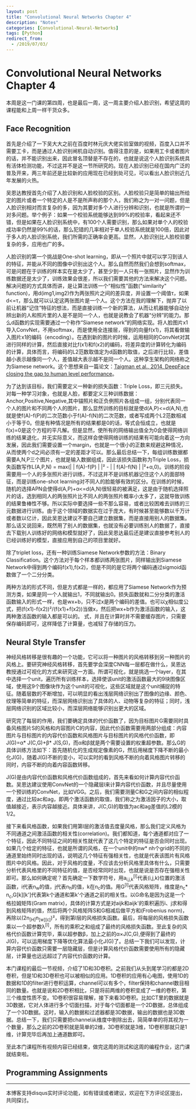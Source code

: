 ```yaml
---
layout: post
title: "Convolutional Neural Networks Chapter 4"
description: "Notes"
categories: [Convolutional-Neural-Networks]
tags: [Python]
redirect_from:
  - /2019/07/03/
---
```


# Convolutional Neural Networks Chapter 4  

本周是这一门课的第四周，也是最后一周，这一周主要介绍人脸识别，希望这周的课程能和上周一样干货众多。  

## Face Recognition  
首先是介绍了一下吴大大之前在百度时林元庆大佬实验室做的视频，百度入口并不需要工卡，而是通过人脸识别闸机自动识别。值得注意的是，如果用工卡或者图片的话，并不能识别出来，因此冒名顶替是不存在的，也就是说这个人脸识别系统具有活体检测功能，不过这并不是这一节所研究的。现在人脸识别已经在国内广泛的普及开来，两三年前还是比较新的应用现在已经到处可见，可以看出人脸识别近几年发展的火热。  

吴恩达教授首先介绍了人脸识别和人脸校验的区别。人脸校验只是简单的输出所给定的图片或者一个特定的人是不是所声称的那个人，我们称之为一对一问题，但是人脸识别相对而言复杂的多，因为其要对多个人进行分辨和识别，也就是所谓的一对多问题。举个例子：如果一个校验系统能够达到99%的校验率，看起来还不错，但是如果在人脸识别系统中，有100个人需要识别，那么如果对单个人的校验成功率仍然是99%的话，那么犯错的几率相对于单人校验系统就是100倍，因此对于多人的人脸识别系统，我们所需的正确率会更高。显然，人脸识别比人脸校验要复杂的多，应用也广的多。  

人脸识别的第一个挑战是One-shot learning，即从一个照片中就可以学习到该人的特征，并能从不同的图像中识别出这个人。那么自然而然我们会想到softmax，可是问题在于训练的样本实在是太少了，甚至少到一人只有一张照片，显然作为训练数据还是太少了，训练效果会很差，所以我们需要其他的方法来解决这个问题。解决问题的方式具体而讲，是让算法训练一个“相似性”函数("similarity" function)，用d(img1,img2)作为两张照片之间的差异度，并设置一个阈值τ，如果d<=τ，那么就可以认定这两张图片是一个人。这个方法在我的理解下，抛弃了以前让机器“记住”特征的想法，而是直接训练一个新的算法，从而让机器能够自动分辨出新的人和照片里的人是不是同一个人，也就是说教会了机器“分辨”的能力。那么d函数的实现需要通过一个称作“Siamese network”的网络实现。将人脸图片x1导入ConvNet，不用softmax，而是使用全连接层，得到的向量f(x1)，将其看做输入图片x1的编码（encoding）。在遇到新的图片的时候，运用相同的ConvNet对其进行同样的计算，然后直接对比f(x1)和f(x2)的编码，将差异度的计算转化为编码的计算，具体而言，将编码的L2范数取值定为d函数的取值，之后进行比较，差值越小表示越像同一个人，差值越大表示越不是同一个人。这种孪生架构的网络称之为Siamese network。这个思想来自一篇论文：[Taigman et al., 2014, DeepFace closing the gap to human level performance](https://www.cs.toronto.edu/~ranzato/publications/taigman_cvpr14.pdf)。  

为了达到该目标，我们需要定义一种新的损失函数：Triple Loss，即三元损失。对每一种学习对象，也就是人脸，都要定义三种训练数据：Anchor,Positive,Negative,其中锚照片和正负例照片各组成一组，分别代表同一个人的图片和不同两个人的图片，那么显然训练的目标就是使d(A,P)<=d(A,N),也就是使f(A)-f(P)的二次范数小于f(A)-f(N)的二次范数，或者写成两个L2范数相减小于等于0。但是有种情况是所有的结果都是0的话，等式会恒成立，也就是f(x)=0是这个方程的平凡解。但是显然，使所有的网络输出值全为0会使得网络训练的结果退化，并无实际意义，而这样会使得网络训练的结果有可能向着这一方向发展，因此我们需要设置一个margin，也就是一个很小的正数来规避这种情况，从而使两个d之间必须有一定的差距才可以。那么最后总结一下，每组训练数据都需要A,N,P三个图片，也就是输入数据组成，因此该损失函数称为Triple Loss，损失函数写作L(A,P,N) = max(\| \| f(A)-f(P) \| \|² - \| \| f(A)-f(N) \| \|²+α,0)。训练的阶段需要用一个人的多张照片进行训练，不过这并不是训练机器记住这个人的面部特征，而是训练one-shot learning对不同人的脸能够有效的区分。在训练的时候，随机的选择APN会使得d(A,P)+α<=d(A,N)很轻易的被满足，这是由于随机选择照片的话，选到相同人的两张照片比不同人的两张照片概率小太多了，这就导致训练的结果鲁棒性不够。所以实际中要选择一些不那么容易，或者比较困难去训练的三元数据进行训练。由于这个领域的数据实在过于庞大，有时候甚至能够数以千万计或者数以亿计，因此吴恩达建议不要自己建立数据集，而是直接用别人的数据集。那么话又说回来，既然用了别人的数据集，也就没有必要训练别人的数据了，直接去下载别人训练好的网络和模型就好了，因此吴恩达最后还是建议直接参考别人的已经训练好的模型，直接应用到自己的项目里就好。  

除了triplet loss，还有一种训练Siamese Network参数的方法：Binary Classification。这个方法对于每个样本都训练两张图片，同样输出到Siamese Network中得到两个编码f(x1),f(x2)，但是不同的是它将两个编码通过sigmoid函数做了一个二分分类。

两种方法的形式不同，但是方式都是一样的，都应用了Siamese Network作为预测方类，如果是同一个人就输出1，不同就输出0。损失函数就和二分分类的激活函数输入的形式一样，也是wx+b，只不过x是两个编码的差值。也可以χ相似度公式，把(f(x1)-f(x2))²/(f(x1)+f(x2))当做x，然后把wx+b作为激活函数的输入，这两种激活函数的输入都是可以的。  式，并且在计算时并不需要缓存图片，只需要保存编码即可，这样降低了计算量，也减轻了存储的压力。  

## Neural Style Transfer  

神经风格转移是很有趣的一个功能，它可以将一种图片的风格转移到另一种图片的风格上。要研究神经风格转移，首先要学会深度CNN每一层都在做什么，吴恩达教授通过可视化的方式来研究这一方面。所谓可视化，就是挑选一个layer，在其中选择一个unit，遍历所有训练样本，选择使该unit的激活函数最大的9块图像区域，使用这9个图像块作为这个unit的可视化，这些区域就是这个unit捕捉的特征。随着层数的不断增加，可以明显的看出浅层网络识别出了图像的边缘、颜色、纹理等简单的特征，而深层网络识别出了具体的人、动物等复杂的特征；同时，浅层网络识别的区域比较小，而深层网络能够识别出更大的区域。  

研究完了每层的作用，我们要确定具体的代价函数了，因为目标图片G需要同时具备风格图片S的风格和内容图片C的内容，因此代价函数需要用两部分组成：内容图片与目标图片的内容代价函数和风格图片与目标图片的风格代价函数，即J(G)=α* J(C,G)+β* J(S,G)，而α和β就是两个需要设置的权重超参数。那么G的具体训练方法如下：首先随机化的生成规定像素的G，然后用梯度下降不断的最小化J(G)，随着J(G)不断的变小，可以实时的看到风格不断的向着风格图片转移的同时，内容不断的向着内容函数转移。  

J(G)是由内容代价函数和风格代价函数组成的，首先来看如何计算内容代价函数。吴恩达建议使用ConvNet的一个隐藏层l来计算内容代价函数，并且尽量使用一个预训练的ConvNet，比如VGG。之后，我们需要测量C和G之间内容的相似程度，通过比较ac和ag，即两个激活函数的取值，我们称之为激活因子的大小，取值越接近，表示内容越接近。具体来讲，J(C,G)的取值为ac和ag差值的L2模的1/2。  

接下来看风格函数，如果我们用第l层的激活值去度量风格，那么我们定义风格为不同通道之间激活函数的相关性(correlation)。我们都知道，每个通道都对应了一个特征，因此不同特征之间的相关性就代表了这几个特定的特征是否会同时出现。如果几个给定的特征，也就是所谓的风格，在一个unit中的nw* nh个grid的不同的通道里始终同时出现的话，说明这几个特征有强相关性，也就是代表该图片有风格图片中的风格。因此，对于风格的度量，不应该去分析风格里具体有什么，只需要分析代表风格里的不同特征的值，是否经常同时出现，也就是说是否存在强相关性即可。那么如何确定呢？首先确定一下数学符号，用a<sub>i,j,k</sub><sup>[l]</sup>代表(i,j,k)位置的激活函数，i代表n<sub>w</sub>的值，j代表n<sub>h</sub>的值，k在n<sub>c</sub>的值。用G<sup>[l]</sup>代表风格矩阵，维度是n<sub>c</sub>* n<sub>c</sub>,G[k][k']代表第k个通道和第k'个通道之前的相关性。以G命名是因为这是一个格拉姆矩阵(Gram matrix)，具体的计算方式是对aijk和aijk'的乘积遍历i、j求和得到风格矩阵的值，然后将两个风格矩阵S和G相减后做平方和(Frobenius norm)，再除以(2n<sub>[H]</sub>n<sub>[w]</sub><sub>[c]</sub>)²，得到第l层的风格损失函数。最后，将每层的风格损失函数乘以一个超参数λ<sup>[l]</sup>，所有的乘积之和组成了最终的风格损失函数。至此复杂的风格代价函数计算完毕，乘以超参数β，加上之前的α×J(C,G),便得到了最终的J(G)，可以运用梯度下降等优化算法最小化J(G)了。总结一下我们可以发现，计算内容代价函数只需要一层隐藏层，但是计算风格代价函数需要使用所有的隐藏层，计算量也远远超过了内容代价函数的计算。  

本门课程的最后一节视频，介绍了1D和3D卷积。之前我们从头到尾学习的都是2D卷积，但是1D和3D卷积也可以被相似的应用。1D卷积的应用有心电图，使用1D的数据和1D的filter进行卷积运算，channel可以有多个，filter保持和channel数目相同的数量。也就是说和2D卷积相比，只是将前两维的卷积变成了一维的卷积，第三个维度性质不变。1D卷积很容易理解，接下来看3D卷积。比如CT里的数据就是3D数据，它对人体进行多个切面扫描，对于每个切面都是一个2D数据，总体组成了一个3D数据。这时，输入的数据和过滤器都是3D数据，输出的数据也是3D数据。总结一下，我们只需要把channel从维度中剔除出去，简简单单的将其视为一个数量，那么之前的2D卷积就是简单的2维，3D卷积就是3维，1D卷积那就只是1维，计算完毕后再加上通道数即可。  

至此本门课程所有视频内容已经结束，做完这周的测试和这周的编程作业，这门课就结束啦。  

## Programming Assignments  


---
本博客支持disqus实时评论功能，如有错误或者建议，欢迎在下方评论区提出，共同探讨。  
